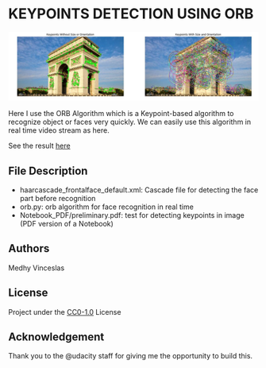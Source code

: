 # KEYPOINTS DETECTION USING ORB

<img src="adt_kypts.jpg">

Here I use the ORB Algorithm which is a Keypoint-based algorithm to recognize object or faces very quickly. 
We can easily use this algorithm in real time video stream as here.

See the result <a href="https://www.instagram.com/p/BvjrjKhIUgL/">here</a>

## File Description
- haarcascade_frontalface_default.xml: Cascade file for detecting the face part before recognition 
- orb.py: orb algorithm for face recognition in real time
- Notebook_PDF/preliminary.pdf: test for detecting keypoints in image (PDF version of a Notebook)

## Authors
Medhy Vinceslas

## License
Project under the <a href='https://choosealicense.com/licenses/cc0-1.0/'>CC0-1.0</a> License

## Acknowledgement
Thank you to the @udacity staff for giving me the opportunity to build this.

